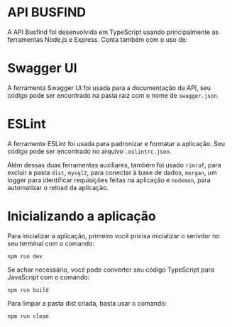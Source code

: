# API BUSFIND

A API Busfind foi desenvolvida em TypeScript usando principalmente as ferramentas Node.js e Express. Conta também com o uso de:

# Swagger UI

A ferramenta Swagger UI foi usada para a documentação da API, seu código pode ser encontrado na pasta raiz com o nome de `swagger.json`.

# ESLint

A ferramente ESLint foi usada para padronizar e formatar a aplicação. Seu código pode ser encontrado no arquivo `.eslintrc.json`.

Além dessas duas ferramentas auxiliares, também foi usado `rimraf`, para excluir a pasta `dist`, `mysql2`, para conectar à base de dados, `morgan`, um logger para identificar requisições feitas na aplicação e `nodemon`, para automatizar o reload da aplicação.

# Inicializando a aplicação

Para inicializar a aplicação, primeiro você pricisa inicializar o serivdor no seu terminal com o comando:

`npm run dev`

Se achar necessário, você pode converter seu código TypeScript para JavaScript com o comando:

`npm run build`

Para limpar a pasta dist criada, basta usar o comando:

`npm run clean`
